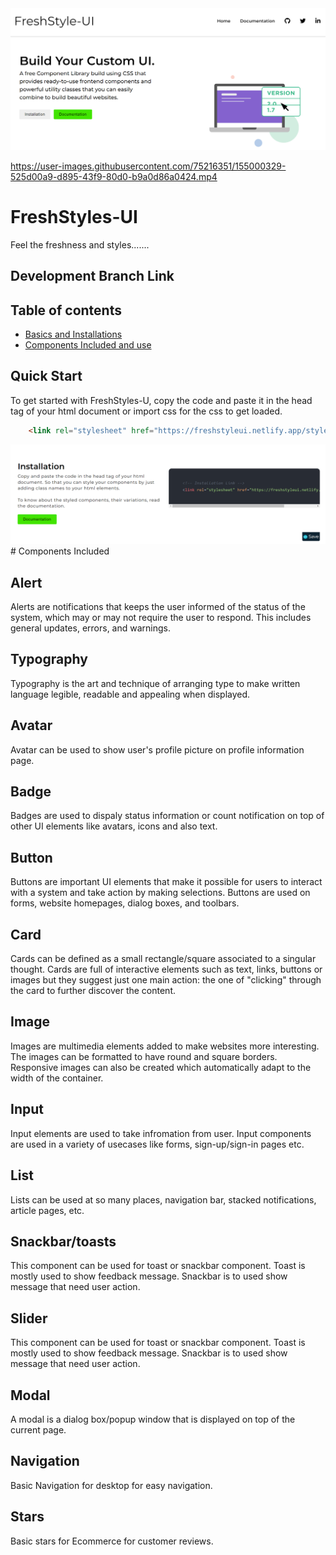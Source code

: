 <img src="https://github.com/Aayushjain-code/FreshStyles-UI/blob/main/sss1%20(1).png">



https://user-images.githubusercontent.com/75216351/155000329-525d00a9-d895-43f9-80d0-b9a0d86a0424.mp4


<h1>FreshStyles-UI</h1>
<p>Feel the freshness and styles....... </p>
  
## Development Branch Link

## Table of contents

- [Basics and Installations](#quick-start)
- [Components Included and use](#components-included)

## Quick Start
To get started with FreshStyles-U, copy the code and paste it in the head tag of your html document or import css for the css to get loaded.

```html
    <link rel="stylesheet" href="https://freshstyleui.netlify.app/styles.css">
```  
<img src="https://github.com/Aayushjain-code/FreshStyles-UI/blob/main/sss1%20(2).png">
# Components Included


## Alert
Alerts are notifications that keeps the user informed of the status of the system, which may or may not require the user to respond. This includes general updates, errors, and warnings.


## Typography
Typography is the art and technique of arranging type to make written language legible, readable and appealing when displayed.

## Avatar
Avatar can be used to show user's profile picture on profile information page.


## Badge
Badges are used to dispaly status information or count notification on top of other UI elements like avatars, icons and also text.


## Button
Buttons are important UI elements that make it possible for users to interact with a system and take action by making selections. Buttons are used on forms, website homepages, dialog boxes, and toolbars.


## Card
Cards can be defined as a small rectangle/square associated to a singular thought. Cards are full of interactive elements such as text, links, buttons or images but they suggest just one main action: the one of "clicking" through the card to further discover the content.


## Image
Images are multimedia elements added to make websites more interesting. The images can be formatted to have round and square borders. Responsive images can also be created which automatically adapt to the width of the container.


## Input
Input elements are used to take infromation from user. Input components are used in a variety of usecases like forms, sign-up/sign-in pages etc.

## List
Lists can be used at so many places, navigation bar, stacked notifications, article pages, etc.

## Snackbar/toasts
This component can be used for toast or snackbar component. Toast is mostly used to show feedback message. Snackbar is to used show message that need user action.

## Slider
This component can be used for toast or snackbar component. Toast is mostly used to show feedback message. Snackbar is to used show message that need user action.

## Modal
A modal is a dialog box/popup window that is displayed on top of the current page.

## Navigation
Basic Navigation for desktop for easy navigation.

## Stars
Basic stars for Ecommerce for customer reviews.



